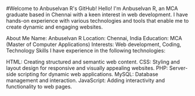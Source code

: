 #Welcome to Anbuselvan R's GitHub!
Hello! I'm Anbuselvan R, an MCA graduate based in Chennai with a keen interest in web development. I have hands-on experience with various technologies and tools that enable me to create dynamic and engaging websites.

About Me
Name: Anbuselvan R
Location: Chennai, India
Education: MCA (Master of Computer Applications)
Interests: Web development, Coding, Technology
Skills
I have experience in the following technologies:

HTML: Creating structured and semantic web content.
CSS: Styling and layout design for responsive and visually appealing websites.
PHP: Server-side scripting for dynamic web applications.
MySQL: Database management and interaction.
JavaScript: Adding interactivity and functionality to web pages.
